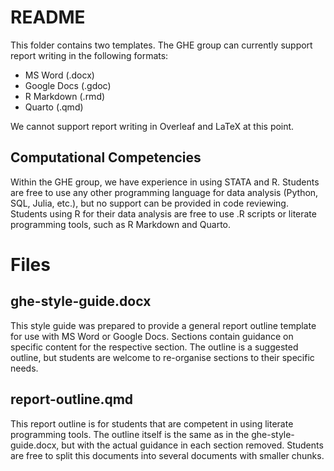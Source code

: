 # README

This folder contains two templates. The GHE group can currently support report writing in the following formats:

- MS Word (.docx)
- Google Docs (.gdoc)
- R Markdown (.rmd)
- Quarto (.qmd)

We cannot support report writing in Overleaf and LaTeX at this point.

## Computational Competencies

Within the GHE group, we have experience in using STATA and R. Students are free to use any other programming language for data analysis (Python, SQL, Julia, etc.), but no support can be provided in code reviewing. Students using R for their data analysis are free to use .R scripts or literate programming tools, such as R Markdown and Quarto. 

# Files

## ghe-style-guide.docx

This style guide was prepared to provide a general report outline template for use with MS Word or Google Docs. Sections contain guidance on specific content for the respective section. The outline is a suggested outline, but students are welcome to re-organise sections to their specific needs. 

## report-outline.qmd

This report outline is for students that are competent in using literate programming tools. The outline itself is the same as in the ghe-style-guide.docx, but with the actual guidance in each section removed. Students are free to split this documents into several documents with smaller chunks.



